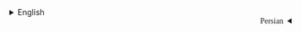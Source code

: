 <details>

<summary>English</summary>


</details>

<div dir="rtl">

<style hidden="hidden">

/**
    *
    *	Name:			IRAN Sans-Serif Font
    *	Version:		5.0
    *	Author:			Moslem Ebrahimi (moslemebrahimi.com)
    *	Created on:		Dec 25, 2012
    *	Updated on:		Sep 01, 2017
    *	Website:		http://fontiran.com
    *	Copyright:		Commercial/Proprietary Software
    --------------------------------------------------------------------------------------
    فونت های ایران سن سریف یک نرم افزار مالکیتی محسوب می شود. جهت آگاهی از قوانین استفاده از این فونت ها لطفا به وب سایت (فونت ایران دات کام) مراجعه نمایید
    --------------------------------------------------------------------------------------
    IRAN Sans-serif font are considered a proprietary software. To gain information about the laws regarding the use of these font, please visit www.fontiran.com
    --------------------------------------------------------------------------------------
    This set of font are used in this project under the license: (.....)
    --------------------------------------------------------------------------------------
    *	
    **/

@font-face {
    font-family: IRANSans;
    font-style: normal;
    font-weight: 900;
    src: url('.github/IranSans/eot/IRANSansWeb_Black.eot');
    src: url('.github/IranSans/eot/IRANSansWeb_Black.eot?#iefix') format('embedded-opentype'),  /* IE6-8 */
    url('.github/IranSans/woff2/IRANSansWeb_Black.woff2')    format('woff2'),              /* FF39+,Chrome36+, Opera24+*/
    url('.github/IranSans/woff/IRANSansWeb_Black.woff')      format('woff'),               /* FF3.6+, IE9, Chrome6+, Saf5.1+*/
    url('.github/IranSans/ttf/IRANSansWeb_Black.ttf')        format('truetype');
}
@font-face {
    font-family: IRANSans;
    font-style: normal;
    font-weight: bold;
    src: url('.github/IranSans/ttf/IRANSansWeb_Bold.ttf')        format('truetype');
}
@font-face {
    font-family: IRANSans;
    font-style: normal;
    font-weight: 500;
    src: url('.github/IranSans/eot/IRANSansWeb_Medium.eot');
    src: url('.github/IranSans/eot/IRANSansWeb_Medium.eot?#iefix') format('embedded-opentype'),  /* IE6-8 */
    url('.github/IranSans/woff2/IRANSansWeb_Medium.woff2')    format('woff2'),              /* FF39+,Chrome36+, Opera24+*/
    url('.github/IranSans/woff/IRANSansWeb_Medium.woff')      format('woff'),               /* FF3.6+, IE9, Chrome6+, Saf5.1+*/
    url('.github/IranSans/ttf/IRANSansWeb_Medium.ttf')        format('truetype');
}
@font-face {
    font-family: IRANSans;
    font-style: normal;
    font-weight: 300;
    src: url('.github/IranSans/eot/IRANSansWeb_Light.eot');
    src: url('.github/IranSans/eot/IRANSansWeb_Light.eot?#iefix') format('embedded-opentype'),   /* IE6-8 */
    url('.github/IranSans/woff2/IRANSansWeb_Light.woff2')    format('woff2'),               /* FF39+,Chrome36+, Opera24+*/
    url('.github/IranSans/woff/IRANSansWeb_Light.woff')      format('woff'),                /* FF3.6+, IE9, Chrome6+, Saf5.1+*/
    url('.github/IranSans/ttf/IRANSansWeb_Light.ttf')        format('truetype');
}
@font-face {
    font-family: IRANSans;
    font-style: normal;
    font-weight: 200;
    src: url('.github/IranSans/ttf/IRANSansWeb_UltraLight.ttf')        format('truetype');
}
@font-face {
    font-family: IRANSans;
    font-style: normal;
    font-weight: normal;
    src: url('.github/IranSans/eot/IRANSansWeb.eot');
    src: url('.github/IranSans/eot/IRANSansWeb.eot?#iefix') format('embedded-opentype'),  /* IE6-8 */
    url('.github/IranSans/woff2/IRANSansWeb.woff2')    format('woff2'),              /* FF39+,Chrome36+, Opera24+*/
    url('.github/IranSans/woff/IRANSansWeb.woff')      format('woff'),               /* FF3.6+, IE9, Chrome6+, Saf5.1+*/
    url('.github/IranSans/ttf/IRANSansWeb.ttf')        format('truetype');
}

</style>

<details style="font-family: IRANSans">

<summary>Persian</summary>


### مقدمه

این پروژه، یک پروژه زیر ساختی برای تمام سرویس های دیگری است که در پروژه مد نظر بر اساس معماری میکروسرویس توسعه داده شده اند

</details>

</div>